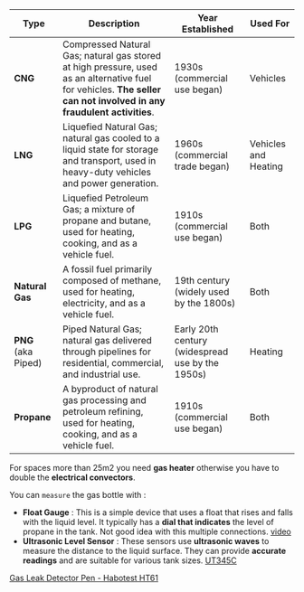 | **Type**         | **Description**                                                                 | **Year Established** | **Used For**                |
|------------------|---------------------------------------------------------------------------------|----------------------|-----------------------------|
| **CNG**          | Compressed Natural Gas; natural gas stored at high pressure, used as an alternative fuel for vehicles. **The seller can not involved in any fraudulent activities**. | 1930s (commercial use began) | Vehicles                    |
| **LNG**          | Liquefied Natural Gas; natural gas cooled to a liquid state for storage and transport, used in heavy-duty vehicles and power generation. | 1960s (commercial trade began) | Vehicles and Heating        |
| **LPG**          | Liquefied Petroleum Gas; a mixture of propane and butane, used for heating, cooking, and as a vehicle fuel. | 1910s (commercial use began) | Both                        |
| **Natural Gas**  | A fossil fuel primarily composed of methane, used for heating, electricity, and as a vehicle fuel. | 19th century (widely used by the 1800s) | Both                        |
| **PNG** (aka Piped)         | Piped Natural Gas; natural gas delivered through pipelines for residential, commercial, and industrial use. | Early 20th century (widespread use by the 1950s) | Heating                     |
| **Propane**      | A byproduct of natural gas processing and petroleum refining, used for heating, cooking, and as a vehicle fuel. | 1910s (commercial use began) | Both                        |  

For spaces more than 25m2 you need **gas heater** otherwise you have to double the **electrical convectors**.  

You can `measure` the gas bottle with :
 * **Float Gauge** : This is a simple device that uses a float that rises and falls with the liquid level. It typically has a **dial that indicates** the level of propane in the tank. Not good idea with this multiple connections. [video](https://www.youtube.com/watch?v=8i8KEFBX98Y)
 * **Ultrasonic Level Sensor** : These sensors use **ultrasonic waves** to measure the distance to the liquid surface. They can provide **accurate readings** and are suitable for various tank sizes. [UT345C](https://meters.uni-trend.com/product/ut345c/)  

 [Gas Leak Detector Pen - Habotest HT61](https://www.habotest.com/sale-13563054-ht61-1000ppm-lcd-display-multimeter-accessories.html)  